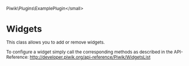<small>Piwik\Plugins\ExamplePlugin\</small>

Widgets
=======

This class allows you to add or remove widgets.

To configure a widget simply call the corresponding methods as described in the API-Reference:
http://developer.piwik.org/api-reference/Piwik/WidgetsList
